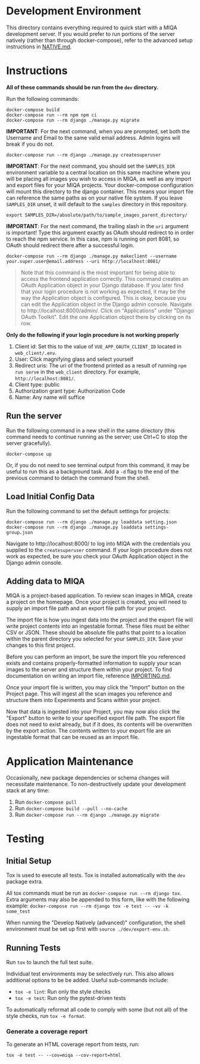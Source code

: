 # Development Environment
This directory contains everything required to quick start with a MIQA development server. If you would prefer to run portions of the server natively (rather than through docker-compose), refer to the advanced setup instructions in [NATIVE.md](NATIVE.md).

# Instructions
**All of these commands should be run from the `dev` directory.**

Run the following commands:
```
docker-compose build
docker-compose run --rm npm npm ci
docker-compose run --rm django ./manage.py migrate
```

**IMPORTANT**: For the next command, when you are prompted, set both the Username and Email to the same valid email address. Admin logins will break if you do not.
```
docker-compose run --rm django ./manage.py createsuperuser
```

**IMPORTANT**: For the next command, you should set the `SAMPLES_DIR` environment variable to a central location on this same machine where you will be placing all images you wish to access in MIQA, as well as any import and export files for your MIQA projects. Your docker-compose configuration will mount this directory to the django container. This means your import file can reference the same paths as on your native file system.
If you leave `SAMPLES_DIR` unset, it will default to the `samples` directory in this repository.
```
export SAMPLES_DIR=/absolute/path/to/sample_images_parent_directory/
```

**IMPORTANT**: For the next command, the trailing slash in the `uri` argument is important! Type this argument exactly as OAuth should redirect to in order to reach the npm service. In this case, npm is running on port 8081, so OAuth should redirect there after a successful login.
```
docker-compose run --rm django ./manage.py makeclient --username your.super.user@email.address --uri http://localhost:8081/
```
> Note that this command is the most important for being able to access the frontend application correctly. This command creates an OAuth Application object in your Django database. If you later find that your login procedure is not working as expected, it may be the way the Application object is configured. This is okay, because you can edit the Application object in the Django admin console. Navigate to http://localhost:8000/admin/. Click on "Applications" under "Django OAuth Toolkit". Edit the one Application object there by clicking on its row.

   **Only do the following if your login procedure is not working properly**
   1. Client id: Set this to the value of `VUE_APP_OAUTH_CLIENT_ID` located in `web_client/.env`.
   2. User: Click magnifying glass and select yourself
   3. Redirect uris: The uri of the frontend printed as a result of running `npm run serve` in the `web_client` directory. For example, `http://localhost:8081/`.
   4. Client type: public
   5. Authorization grant type: Authorization Code
   6. Name: Any name will suffice

## Run the server
Run the following command in a new shell in the same directory (this command needs to continue running as the server; use Ctrl+C to stop the server gracefully).
```
docker-compose up
```
Or, if you do not need to see terminal output from this command, it may be useful to run this as a background task. Add a `-d` flag to the end of the previous command to detach the command from the shell.

## Load Initial Config Data
Run the following command to set the default settings for projects:
```
docker-compose run --rm django ./manage.py loaddata setting.json
docker-compose run --rm django ./manage.py loaddata settings-group.json
```

Navigate to http://localhost:8000/ to log into MIQA with the credentials you supplied to the `createsuperuser` command. If your login procedure does not work as expected, be sure you check your OAuth Application object in the Django admin console.


## Adding data to MIQA
MIQA is a project-based application. To review scan images in MIQA, create a project on the homepage. Once your project is created, you will need to supply an import file path and an export file path for your project.

The import file is how you ingest data into the project and the export file will write project contents into an ingestable format. These files must be either CSV or JSON. These should be absolute file paths that point to a location within the parent directory you selected for your `SAMPLES_DIR`. Save your changes to this first project.

Before you can perform an import, be sure the import file you referenced exists and contains properly-formatted information to supply your scan images to the server and structure them within your project. To find documentation on writing an import file, reference [IMPORTING.md](../IMPORTING.md).

Once your import file is written, you may click the "Import" button on the Project page. This will ingest all the scan images you reference and structure them into Experiments and Scans within your project.

Now that data is ingested into your Project, you may now also click the "Export" button to write to your specified export file path. The export file does not need to exist already, but if it does, its contents will be overwritten by the export action. The contents written to your export file are an ingestable format that can be reused as an import file.


# Application Maintenance
Occasionally, new package dependencies or schema changes will necessitate
maintenance. To non-destructively update your development stack at any time:
1. Run `docker-compose pull`
2. Run `docker-compose build --pull --no-cache`
3. Run `docker-compose run --rm django ./manage.py migrate`


# Testing
## Initial Setup
Tox is used to execute all tests. Tox is installed automatically with the `dev` package extra.

All tox commands must be run as `docker-compose run --rm django tox`. Extra arguments may also be appended to this form, like with the following example: `docker-compose run --rm django tox -e test -- -vv -k some_test`

When running the "Develop Natively (advanced)" configuration, the shell environment
must be set up first with `source ./dev/export-env.sh`.

## Running Tests
Run `tox` to launch the full test suite.

Individual test environments may be selectively run.
This also allows additional options to be be added.
Useful sub-commands include:
* `tox -e lint`: Run only the style checks
* `tox -e test`: Run only the pytest-driven tests

To automatically reformat all code to comply with
some (but not all) of the style checks, run `tox -e format`.

### Generate a coverage report

To generate an HTML coverage report from tests, run:

`tox -e test -- --cov=miqa --cov-report=html`
